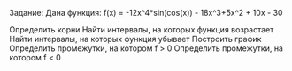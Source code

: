 Задание:
Дана функция: f(x) = -12x^4*sin(cos(x)) - 18x^3+5x^2 + 10x - 30

Определить корни
Найти интервалы, на которых функция возрастает
Найти интервалы, на которых функция убывает
Построить график
Определить промежутки, на котором f > 0
Определить промежутки, на котором f < 0